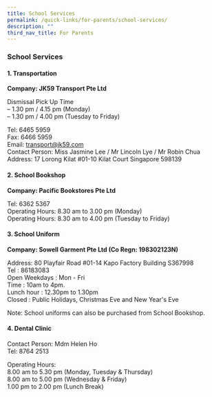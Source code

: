 ```yaml
---
title: School Services
permalink: /quick-links/for-parents/school-services/
description: ""
third_nav_title: For Parents
---
```

### **School Services**
#### **1\. Transportation**
**Company: JK59 Transport Pte Ltd**

Dismissal Pick Up Time<br>
– 1.30 pm / 4.15 pm (Monday)<br>
– 1.30 pm / 4.00 pm (Tuesday to Friday)<br>

Tel: 6465 5959<br>
Fax: 6466 5959<br>
Email: [transport@jk59.com](mailto:transport@jk59.com)<br>
Contact Person: Miss Jasmine Lee / Mr Lincoln Lye / Mr Robin Chua<br>
Address: 17 Lorong Kilat #01-10 Kilat Court Singapore 598139

#### **2\. School Bookshop**
**Company: Pacific Bookstores Pte Ltd**

Tel: 6362 5367<br>
Operating Hours: 8.30 am to 3.00 pm (Monday)<br>
Operating Hours: 8.30 am to 4.00 pm (Tuesday to Friday)

#### **3\. School Uniform**
**Company: Sowell Garment Pte Ltd (Co Regn: 198302123N)**

Address: 80 Playfair Road #01-14 Kapo Factory Building S367998<br>
Tel : 86183083 &nbsp;<br>
Open Weekdays : Mon - Fri<br>
Time : 10am to 4pm.<br>
Lunch hour : 12.30pm to 1.30pm<br>
Closed : Public Holidays, Christmas Eve and&nbsp;New&nbsp;Year's&nbsp;Eve<br>

Note: School uniforms can also be purchased from School Bookshop.

#### **4\. Dental Clinic**
Contact Person: Mdm Helen Ho<br>
Tel: 8764 2513

Operating Hours:<br>
8.00 am to 5.30 pm (Monday, Tuesday &amp; Thursday)<br>
8.00 am to 5.00 pm (Wednesday &amp; Friday)<br>
1.00 pm to 2.00 pm (Lunch Break)